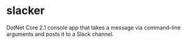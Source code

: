 # slacker

DotNet Core 2.1 console app that takes a message via command-line arguments and posts it to a Slack channel.
